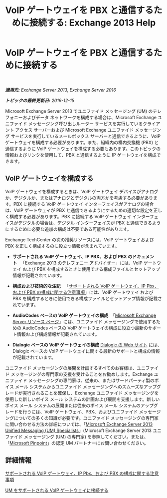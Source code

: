 ﻿---
title: 'VoIP ゲートウェイを PBX と通信するために接続する: Exchange 2013 Help'
TOCTitle: VoIP ゲートウェイを PBX と通信するために接続する
ms:assetid: 76bcdc54-3ec2-408a-bdbe-37826580dd62
ms:mtpsurl: https://technet.microsoft.com/ja-jp/library/Aa998872(v=EXCHG.150)
ms:contentKeyID: 50555815
ms.date: 04/24/2018
mtps_version: v=EXCHG.150
ms.translationtype: HT
---

# VoIP ゲートウェイを PBX と通信するために接続する

 

_**適用先:** Exchange Server 2013, Exchange Server 2016_

_**トピックの最終更新日:** 2016-12-15_

Microsoft Exchange Server 2013 でユニファイド メッセージング (UM) のテレフォニーおよびデータ ネットワークを構成する場合は、Microsoft Exchange ユニファイド メッセージング呼び出しルーター サービスを実行しているクライアント アクセス サーバーおよび Microsoft Exchange ユニファイド メッセージング サービスを実行しているメールボックス サーバーと通信できるように、VoIP ゲートウェイを構成する必要があります。また、組織内の構内交換機 (PBX) と通信するように VoIP ゲートウェイを構成する必要もあります。このトピックの情報およびリンクを使用して、PBX と通信するように IP ゲートウェイを構成できます。

## VoIP ゲートウェイを構成する

VoIP ゲートウェイを構成するときは、VoIP ゲートウェイ デバイスがアナログか、デジタルか、またはアナログとデジタルの両方かを考慮する必要があります。PBX に接続する VoIP ゲートウェイ インターフェイスがアナログの場合は、VoIP ゲートウェイが PBX と通信できるようにするための適切な設定を正しく構成する必要があります。PBX に接続する VoIP ゲートウェイ インターフェイスがデジタルの場合は、デジタル インターフェイスが PBX と通信できるようにするために必要な追加の構成は不要である可能性があります。

Exchange TechCenter の次の推奨リソースには、VoIP ゲートウェイおよび PBX を正しく構成するのに役立つ情報が含まれています。

  - **サポートされる VoIP ゲートウェイ、IP PBX、および PBX のドキュメント**   「[Exchange 2013 のテレフォニー アドバイザー](https://docs.microsoft.com/ja-jp/exchange/voice-mail-unified-messaging/telephone-system-integration-with-um/telephony-advisor-for-exchange-2013)」には、VoIP ゲートウェイ および PBX を構成するときに使用できる構成ファイルとセットアップ情報が記載されています。

  - **構成および技術的な注記**   「[サポートされる VoIP ゲートウェイ、IP Pbx、および PBX の構成に関する注意事項](https://docs.microsoft.com/ja-jp/exchange/voice-mail-unified-messaging/telephone-system-integration-with-um/configuration-notes-for-voip-gateways)」には、VoIP ゲートウェイ および PBX を構成するときに使用できる構成ファイルとセットアップ情報が記載されています。

  - **AudioCodes ベースの VoIP ゲートウェイの構成**  「[Microsoft Exchange Server リソース ページ](https://www.audiocodes.com/solutions/microsoft/exchange-server)」には、ユニファイド メッセージングで使用するための AudioCodes ベースの VoIP ゲートウェイの構成に役立つ最新のサポート情報および構成情報が記載されています。

  - **Dialogic ベースの VoIP ゲートウェイの構成** [Dialogic の Web サイト](https://www.dialogic.com/) には、Dialogic ベースの VoIP ゲートウェイに関する最新のサポートと構成の情報が記載されています。

ユニファイド メッセージングの展開を計画するすべてのお客様は、ユニファイド メッセージングの専門家の支援を受けることをお勧めします。Exchange ユニファイド メッセージングの専門家は、従来の、またはサードパーティ製のボイス メール システムからユニファイド メッセージングへのスムーズなアップグレードが実行されることを確保し、Exchange ユニファイド メッセージングを使用した新しいボイス メール システムの計画および展開を支援します。新しいボイス メール システムの展開または従来のボイス メール システムのアップグレードを行うには、VoIP ゲートウェイ、PBX、およびユニファイド メッセージングについての多くの知識が必要です。ユニファイド メッセージングの専門家に問い合わせる方法の詳細については、「[Microsoft Exchange Server 2013 Unified Messaging (UM) Specialists](https://go.microsoft.com/fwlink/p/?linkid=262708)」(Microsoft Exchange Server 2013 ユニファイド メッセージング (UM) の専門家) を参照してください。または、「[Microsoft Pinpoint](https://go.microsoft.com/fwlink/p/?linkid=261951)」の認定 UM パートナーにお問い合わせください。

## 詳細情報

[サポートされる VoIP ゲートウェイ、IP Pbx、および PBX の構成に関する注意事項](https://docs.microsoft.com/ja-jp/exchange/voice-mail-unified-messaging/telephone-system-integration-with-um/configuration-notes-for-voip-gateways)

[UM をサポートされる VoIP ゲートウェイに接続する](connect-um-to-a-supported-voip-gateway-exchange-2013-help.md)

